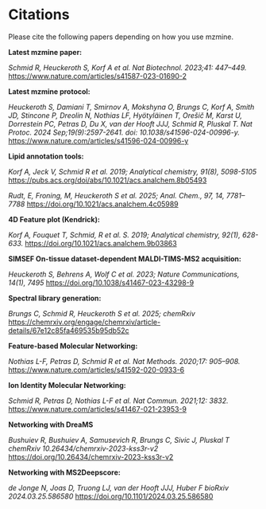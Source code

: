 # Citations

Please cite the following papers depending on how you use mzmine.

**Latest mzmine paper:<br>**
<!-- markdown-link-check-disable-next-line -->
_Schmid R, Heuckeroth S, Korf A et al. Nat Biotechnol. 2023;41: 447–449._ <https://www.nature.com/articles/s41587-023-01690-2>

**Latest mzmine protocol:<br>**
<!-- markdown-link-check-disable-next-line -->
_Heuckeroth S, Damiani T, Smirnov A, Mokshyna O, Brungs C, Korf A, Smith JD, Stincone P, Dreolin N, Nothias LF, Hyötyläinen T, Orešič M, Karst U, Dorrestein PC, Petras D, Du X, van der Hooft JJJ, Schmid R, Pluskal T.
Nat Protoc. 2024 Sep;19(9):2597-2641. doi: 10.1038/s41596-024-00996-y._ <https://www.nature.com/articles/s41596-024-00996-y>

**Lipid annotation tools:** <br>
<!-- markdown-link-check-disable-next-line -->
_Korf A, Jeck V, Schmid R et al. 2019; Analytical chemistry, 91(8), 5098-5105_ <https://pubs.acs.org/doi/abs/10.1021/acs.analchem.8b05493>

<!-- markdown-link-check-disable-next-line -->
_Rudt, E, Froning, M, Heuckeroth S et al. 2025; Anal. Chem., 97, 14, 7781–7788_ <https://doi.org/10.1021/acs.analchem.4c05989>

**4D Feature plot (Kendrick):**<br>
<!-- markdown-link-check-disable-next-line -->
_Korf A, Fouquet T, Schmid, R et al. S. 2019; Analytical chemistry, 92(1), 628-633._ <https://doi.org/10.1021/acs.analchem.9b03863>

**SIMSEF On-tissue dataset-dependent MALDI-TIMS-MS2 acquisition:**<br>
<!-- markdown-link-check-disable-next-line -->
_Heuckeroth S, Behrens A, Wolf C et al. 2023; Nature Communications, 14(1), 7495_ <https://doi.org/10.1038/s41467-023-43298-9>

**Spectral library generation:**<br>
<!-- markdown-link-check-disable-next-line -->
_Brungs C, Schmid R, Heuckeroth S et al. 2025; chemRxiv_ <https://chemrxiv.org/engage/chemrxiv/article-details/67e12c85fa469535b95db52c>

**Feature-based Molecular Networking: <br>**
<!-- markdown-link-check-disable-next-line -->
_Nothias L-F, Petras D, Schmid R et al. Nat Methods. 2020;17: 905–908._ <https://www.nature.com/articles/s41592-020-0933-6>

**Ion Identity Molecular Networking: <br>**
<!-- markdown-link-check-disable-next-line -->
_Schmid R, Petras D, Nothias L-F et al. Nat Commun. 2021;12: 3832._ <https://www.nature.com/articles/s41467-021-23953-9>

**Networking with DreaMS** <br>
<!-- markdown-link-check-disable-next-line -->
_Bushuiev R, Bushuiev A, Samusevich R, Brungs C, Sivic J, Pluskal T chemRxiv 10.26434/chemrxiv-2023-kss3r-v2_ <https://doi.org/10.26434/chemrxiv-2023-kss3r-v2>

**Networking with MS2Deepscore:<br>**
<!-- markdown-link-check-disable-next-line -->
_de Jonge N, Joas D, Truong LJ, van der Hooft JJJ, Huber F bioRxiv 2024.03.25.586580_ <https://doi.org/10.1101/2024.03.25.586580>
